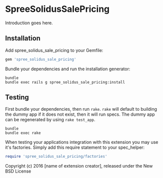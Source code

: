 SpreeSolidusSalePricing
=======================

Introduction goes here.

Installation
------------

Add spree_solidus_sale_pricing to your Gemfile:

```ruby
gem 'spree_solidus_sale_pricing'
```

Bundle your dependencies and run the installation generator:

```shell
bundle
bundle exec rails g spree_solidus_sale_pricing:install
```

Testing
-------

First bundle your dependencies, then run `rake`. `rake` will default to building the dummy app if it does not exist, then it will run specs. The dummy app can be regenerated by using `rake test_app`.

```shell
bundle
bundle exec rake
```

When testing your applications integration with this extension you may use it's factories.
Simply add this require statement to your spec_helper:

```ruby
require 'spree_solidus_sale_pricing/factories'
```

Copyright (c) 2016 [name of extension creator], released under the New BSD License
